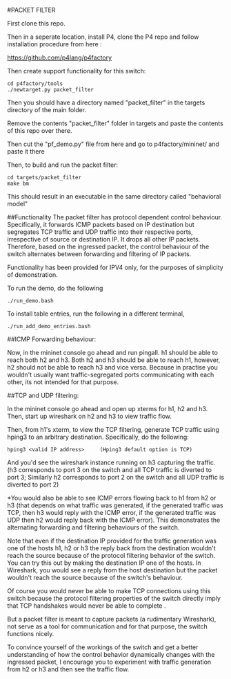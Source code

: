 #PACKET FILTER
 	
First clone this repo.

Then in a seperate location, install P4, clone the P4 repo and follow installation procedure from here : 

https://github.com/p4lang/p4factory

Then create support functionality for this switch: 
```
cd p4factory/tools 
./newtarget.py packet_filter
```
Then you should have a directory named "packet_filter" in the targets directory of the main folder.

Remove the contents "packet_filter" folder in targets and paste the contents of this repo over there.

Then cut the "pf_demo.py" file from here and go to p4factory/mininet/ and paste it there


Then, to build and run the packet filter:
```
cd targets/packet_filter
make bm
```
This should result in an executable in the same directory called "behavioral model"

##Functionality
		The packet filter has protocol dependent control behaviour. Specifically, it forwards ICMP packets based on IP destination but segregates TCP traffic and UDP traffic into their respective ports, irrespective of source or destination IP. It drops all other IP packets. Therefore, based on the ingressed packet, the control behaviour of the switch alternates between forwarding and filtering of IP packets. 

Functionality has been provided for IPV4 only, for the purposes of simplicity of demonstration.

To run the demo, do the following
```
./run_demo.bash
```
To install table entries, run the following in a different terminal,
```
./run_add_demo_entries.bash
```
##ICMP Forwarding behaviour:

Now, in the mininet console go ahead and run pingall. h1 should be able to reach both h2 and h3. Both h2 and h3 should be able to reach h1, however, h2 should not be able to reach h3 and vice versa. Because in practise you wouldn't usually want traffic-segregated ports communicating with each other, its not intended for that purpose. 


##TCP and UDP filtering:

In the mininet console go ahead and open up xterms for h1, h2 and h3. Then, start up wireshark on h2 and h3 to view  traffic flow. 

Then, from h1's xterm, to view the TCP filtering, generate TCP traffic using hping3 to an arbitrary destination. Specifically, do the following:
```
hping3 <valid IP address>     (Hping3 default option is TCP)
```
And you'd see the wireshark instance running on h3 capturing the traffic. (h3 corresponds to port 3 on the switch and all TCP traffic is diverted to port 3; Similarly h2 corresponds to port 2 on the switch and all UDP traffic is diverted to port 2)

*You would also be able to see ICMP errors flowing back to h1 from h2 or h3 (that depends on what traffic was generated, if the generated traffic was TCP, then h3 would reply with the ICMP error, if the generated traffic was UDP  then h2 would reply back with the ICMP error). This demonstrates the alternating forwarding and filtering behaviours of the switch.

Note that even if the destination IP provided for the traffic generation was one of the hosts h1, h2 or h3 the reply back from the destination wouldn't reach the source because of the protocol filtering behavior of the switch. You can try this out by making the destination IP one of the hosts. In Wireshark, you would see a reply from the host destination but the packet wouldn't reach the source because of the switch's behaviour.

Of course you would never be able to make TCP connections using this switch because the protocol filtering properties of the switch directly imply that TCP handshakes would never be able to complete . 

But a packet filter is meant to capture packets (a rudimentary Wireshark), not serve as a tool for communication and for that purpose, the switch functions nicely.

To convince yourself of the workings of the switch and get a better understanding of how the control behavior dynamically changes with the ingressed packet, I encourage you to experiment with traffic generation from h2 or h3 and then see the traffic flow.
